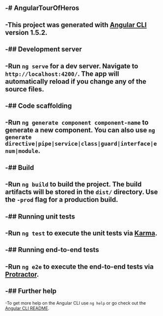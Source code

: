 -# AngularTourOfHeros
 -
 -This project was generated with [Angular CLI](https://github.com/angular/angular-cli) version 1.5.2.
 -
 -## Development server
 -
 -Run `ng serve` for a dev server. Navigate to `http://localhost:4200/`. The app will automatically reload if you change any of the source files.
 -
 -## Code scaffolding
 -
 -Run `ng generate component component-name` to generate a new component. You can also use `ng generate directive|pipe|service|class|guard|interface|enum|module`.
 -
 -## Build
 -
 -Run `ng build` to build the project. The build artifacts will be stored in the `dist/` directory. Use the `-prod` flag for a production build.
 -
 -## Running unit tests
 -
 -Run `ng test` to execute the unit tests via [Karma](https://karma-runner.github.io).
 -
 -## Running end-to-end tests
 -
 -Run `ng e2e` to execute the end-to-end tests via [Protractor](http://www.protractortest.org/).
 -
 -## Further help
 -
 -To get more help on the Angular CLI use `ng help` or go check out the [Angular CLI README](https://github.com/angular/angular-cli/blob/master/README.md).
